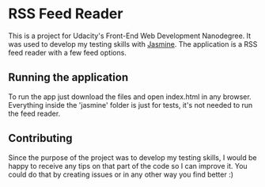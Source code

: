 # RSS Feed Reader

This is a project for Udacity's Front-End Web Development Nanodegree. It was used to develop my testing skills with [Jasmine](http://jasmine.github.io/). The application is a RSS feed reader with a few feed options.

## Running the application

To run the app just download the files and open index.html in any browser. Everything inside the 'jasmine' folder is just for tests, it's not needed to run the feed reader.

## Contributing

Since the purpose of the project was to develop my testing skills, I would be happy to receive any tips on that part of the code so I can improve it. You could do that by creating issues or in any other way you find better :)
